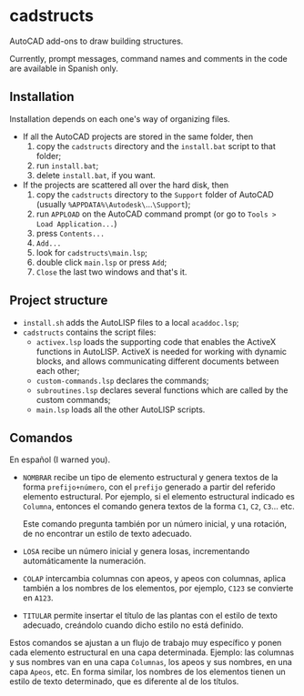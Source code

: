 # cadstructs

AutoCAD add-ons to draw building structures.

Currently, prompt messages, command names and comments in the code are
available in Spanish only.

## Installation
Installation depends on each one's way of organizing files.

* If all the AutoCAD projects are stored in the same folder, then
  1. copy the  `cadstructs` directory and the `install.bat` script to that
      folder;
  2. run `install.bat`;
  3. delete `install.bat`, if you want.
* If the projects are scattered all over the hard disk, then
  1. copy the  `cadstructs` directory to the `Support` folder of AutoCAD
    (usually `%APPDATA%\Autodesk\`...`\Support`);
  2. run `APPLOAD` on the AutoCAD command prompt
    (or go to `Tools > Load Application...`)
  3. press `Contents...`
  4. `Add...`
  5. look for `cadstructs\main.lsp`;
  6. double click `main.lsp` or press `Add`;
  7. `Close` the last two windows and that's it.

## Project structure
* `install.sh` adds the AutoLISP files to a local `acaddoc.lsp`;
* `cadstructs` contains the script files:
  - `activex.lsp` loads the supporting code that enables the ActiveX functions
    in AutoLISP. ActiveX is needed for working with dynamic blocks, and allows
    communicating different documents between each other;
  - `custom-commands.lsp` declares the commands;
  - `subroutines.lsp` declares several functions which are called by the
    custom commands;
  - `main.lsp` loads all the other AutoLISP scripts.

## Comandos
En español (I warned you).

* `NOMBRAR` recibe un tipo de elemento estructural y genera textos de la forma
  `prefijo+número`, con el `prefijo` generado a partir del referido elemento
  estructural. Por ejemplo, si el elemento estructural indicado es `Columna`,
  entonces el comando genera textos de la forma `C1`, `C2`, `C3`... etc.

  Este comando pregunta también por un número inicial, y una rotación, de no
  encontrar un estilo de texto adecuado.
* `LOSA` recibe un número inicial y genera losas, incrementando automáticamente
  la numeración.
* `COLAP` intercambia columnas con apeos, y apeos con columnas, aplica también a
  los nombres de los elementos, por ejemplo, `C123` se convierte en `A123`.
* `TITULAR` permite insertar el título de las plantas con el estilo de texto
  adecuado, creándolo cuando dicho estilo no está definido.

Estos comandos se ajustan a un flujo de trabajo muy específico y ponen cada
elemento estructural en una capa determinada. Ejemplo: las columnas y sus
nombres van en una capa `Columnas`, los apeos y sus nombres, en una capa
`Apeos`, etc. En forma similar, los nombres de los elementos tienen un estilo de
texto determinado, que es diferente al de los títulos.
